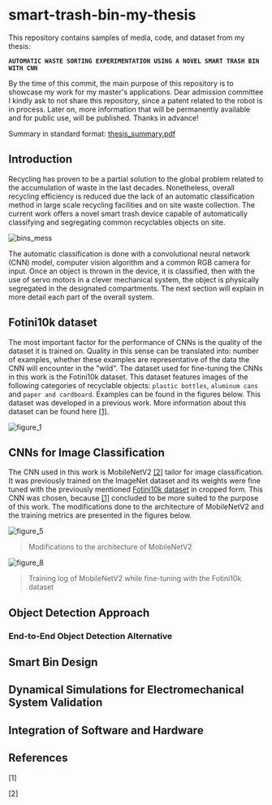 # smart-trash-bin-my-thesis

This repository contains samples of media, code, and dataset from my thesis: 

**`AUTOMATIC WASTE SORTING EXPERIMENTATION USING A NOVEL SMART TRASH BIN WITH CNN`**

By the time of this commit, the main purpose of this repository is to showcase my work for my master's applications. Dear admission committee I kindly ask to not share this repository, since a patent related to the robot is in process. Later on, more information that will be permanently available and for public use, will be published. Thanks in advance!

Summary in standard format: [thesis_summary.pdf](https://github.com/jaimix4/smart-trash-bin-my-thesis/files/6422415/thesis_summary.pdf)

## Introduction 

Recycling has proven to be a partial solution to the global problem related to the accumulation of waste in the last decades. Nonetheless, overall recycling efficiency is reduced due the lack of an automatic classification method in large scale recycling facilities and on site waste collection. The current work offers a novel smart trash device capable of automatically classifying and segregating common recyclables objects on site. 

![bins_mess](https://user-images.githubusercontent.com/31749600/117036851-7bc86000-accb-11eb-96fa-bb76af48269d.jpg)

The automatic classification is done with a convolutional neural network (CNN) model, computer vision algorithm and a common RGB camera for input. Once an object is thrown in the device, it is classified, then with the use of servo motors in a clever mechanical system, the object is physically segregated in the designated compartments. The next section will explain in more detail each part of the overall system.

## Fotini10k dataset

The most important factor for the performance of CNNs is the quality of the dataset it is trained on. Quality in this sense can be translated into: number of examples, whether these examples are representative of the data the CNN will encounter in the "wild". The dataset used for fine-tuning the CNNs in this work is the Fotini10k dataset. This dataset features images of the following categories of recyclable objects: `plastic bottles`, `aluminum cans` and `paper and cardboard`. Examples can be found in the figures below. This dataset was developed in a previous work. More information about this dataset can be found here [[1]](#references).

![figure_1](https://user-images.githubusercontent.com/31749600/117036104-b54c9b80-acca-11eb-9823-75a1e01192db.jpg)

## CNNs for Image Classification

The CNN used in this work is MobileNetV2 [[2]](#references) tailor for image classification. It was previously trained on the ImageNet dataset and its weights were fine tuned with the previously mentioned [Fotini10k dataset](#fotini10k-dataset) in cropped form. This CNN was chosen, because [[1]](#references) concluded to be more suited to the purpose of this work. The modifications done to the architecture of MobileNetV2 and the training metrics are presented in the figures below.

![figure_5](https://user-images.githubusercontent.com/31749600/117040759-d663bb00-accf-11eb-8262-3fceb1a01239.png) 

> Modifications to the architecture of MobileNetV2

![figure_8](https://user-images.githubusercontent.com/31749600/117040824-eb404e80-accf-11eb-81e6-4e6df8dfc98f.png)

> Training log of MobileNetV2 while fine-tuning with the Fotini10k dataset


## Object Detection Approach


### End-to-End Object Detection Alternative


## Smart Bin Design


## Dynamical Simulations for Electromechanical System Validation


## Integration of Software and Hardware


## References

[1] 

[2] 


